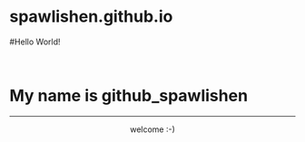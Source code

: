 # spawlishen.github.io
#Hello World!
<html>
<br>
<h1>
My name is github_spawlishen
</h1>
<hr>
<p>
<center> welcome :-) </center></p>
</hmtl>
